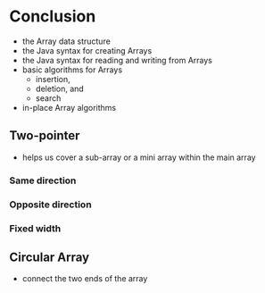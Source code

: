# Conclusion

* the Array data structure
* the Java syntax for creating Arrays
* the Java syntax for reading and writing from Arrays
* basic algorithms for Arrays
  * insertion,
  * deletion, and
  * search
* in-place Array algorithms

## Two-pointer

* helps us cover a sub-array or a mini array within the main array

### Same direction

### Opposite direction

### Fixed width

## Circular Array

* connect the two ends of the array
